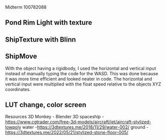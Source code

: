 Midterm 100782088

Pond Rim Light with texture 
----------------------------

ShipTexture with Blinn
------------------------




ShipMove
------------------------
With the object having a rigidbody, I used the horizontal and vertical input instead of manually typing the code for the WASD. This 
was done because it was more time efficient and looked neater in code. The horizontal and vertical input were multiplied with the 
float speed relative to the objects XYZ coordinates. 

LUT change, color screen
-------------------------

Resources 
3D Monkey - Blender
3D spaceship - https://www.cgtrader.com/free-3d-models/aircraft/jet/aircraft-stylized-lowpoly
water -https://3dtextures.me/2018/11/29/water-002/
ground - https://3dtextures.me/2022/05/21/stylized-stone-floor-005/
